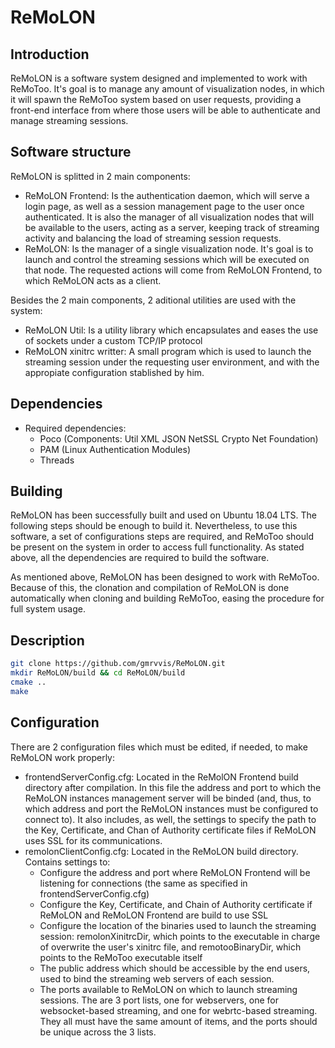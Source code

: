 ReMoLON
=====================================================

## Introduction

ReMoLON is a software system designed and implemented to work with ReMoToo.
It's goal is to manage any amount of visualization nodes, in which it will
spawn the ReMoToo system based on user requests, providing a front-end interface
from where those users will be able to authenticate and manage streaming sessions.

## Software structure

ReMoLON is splitted in 2 main components:
* ReMoLON Frontend: Is the authentication daemon, which will serve a login page,
  as well as a session management page to the user once authenticated. It is also
  the manager of all visualization nodes that will be available to the users, acting
  as a server, keeping track of streaming activity and balancing the load of streaming 
  session requests.
* ReMoLON: Is the manager of a single visualization node. It's goal is to launch and
  control the streaming sessions which will be executed on that node. The requested 
  actions will come from ReMoLON Frontend, to which ReMoLON acts as a client.

Besides the 2 main components, 2 aditional utilities are used with the system:
* ReMoLON Util: Is a utility library which encapsulates and eases the use of
  sockets under a custom TCP/IP protocol
* ReMoLON xinitrc writter: A small program which is used to launch the streaming
  session under the requesting user environment, and with the appropiate configuration
  stablished by him.

## Dependencies
* Required dependencies:
    * Poco (Components: Util XML JSON NetSSL Crypto Net Foundation)
    * PAM (Linux Authentication Modules)
    * Threads

## Building

ReMoLON has been successfully built and used on Ubuntu 18.04 LTS. 
The following steps should be enough to build it. Nevertheless, to use this software,
a set of configurations steps are required, and ReMoToo should be present on the
system in order to access full functionality. As stated above, all the dependencies
are required to build the software.

As mentioned above, ReMoLON has been designed to work with ReMoToo. Because of this,
the clonation and compilation of ReMoLON is done automatically when cloning and building
ReMoToo, easing the procedure for full system usage.

## Description

```bash
git clone https://github.com/gmrvvis/ReMoLON.git
mkdir ReMoLON/build && cd ReMoLON/build
cmake ..
make
```

## Configuration

There are 2 configuration files which must be edited, if needed, to make ReMoLON
work properly:
* frontendServerConfig.cfg: Located in the ReMolON Frontend build directory after
  compilation. In this file the address and port to which the ReMoLON instances 
  management server will be binded (and, thus, to which address and port the ReMoLON
  instances must be configured to connect to). It also includes, as well, the settings
  to specify the path to the Key, Certificate, and Chan of Authority certificate files
  if ReMoLON uses SSL for its communications.
* remolonClientConfig.cfg: Located in the ReMoLON build directory. Contains settings to:
    * Configure the address and port where ReMoLON Frontend will be listening for
      connections (the same as specified in frontendServerConfig.cfg)
    * Configure the Key, Certificate, and Chain of Authority certificate if ReMoLON and
      ReMoLON Frontend are build to use SSL
    * Configure the location of the binaries used to launch the streaming session: 
      remolonXinitrcDir, which points to the executable in charge of overwrite the user's 
      xinitrc file, and remotooBinaryDir, which points to the ReMoToo executable itself
    * The public address which should be accessible by the end users, used to bind the
      streaming web servers of each session.
    * The ports available to ReMoLON on which to launch streaming sessions. The are 3 port
      lists, one for webservers, one for websocket-based streaming, and one for webrtc-based
      streaming. They all must have the same amount of items, and the ports should be unique
      across the 3 lists.
